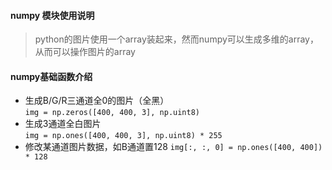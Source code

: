 #### numpy 模块使用说明
> python的图片使用一个array装起来，然而numpy可以生成多维的array，从而可以操作图片的array

#### numpy基础函数介绍
* 生成B/G/R三通道全0的图片（全黑）  
`img = np.zeros([400, 400, 3], np.uint8)` 
* 生成3通道全白图片  
`img = np.ones([400, 400, 3], np.uint8) * 255` 
* 修改某通道图片数据，如B通道置128
`img[:, :, 0] = np.ones([400, 400]) * 128`